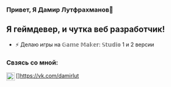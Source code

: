 ### Привет, Я Дамир Лутфрахманов👋

## Я геймдевер, и чутка веб разработчик!
- ⚡ Делаю игры на 𝔾𝕒𝕞𝕖 𝕄𝕒𝕜𝕖𝕣: 𝕊𝕥𝕦𝕕𝕚𝕠 1 и 2 версии

### Свзясь со мной:

[<img align="left" alt="Вк" width="22px" src="https://image.flaticon.com/icons/svg/25/25684.svg" />]https://vk.com/damirlut

<br />

<br />
<br />
